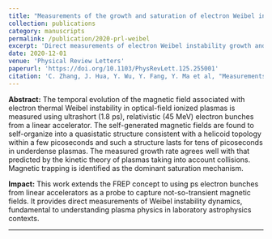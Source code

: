 ```yaml
---
title: "Measurements of the growth and saturation of electron Weibel instability in optical-field ionized plasmas"
collection: publications
category: manuscripts
permalink: /publication/2020-prl-weibel
excerpt: 'Direct measurements of electron Weibel instability growth and saturation using femtosecond relativistic electron probes.'
date: 2020-12-01
venue: 'Physical Review Letters'
paperurl: 'https://doi.org/10.1103/PhysRevLett.125.255001'
citation: 'C. Zhang, J. Hua, Y. Wu, Y. Fang, Y. Ma et al, "Measurements of the growth and saturation of electron Weibel instability in optical-field ionized plasmas," <i>Phys. Rev. Lett.</i> 125(25), 255001 (2020).'
---
```


**Abstract:** The temporal evolution of the magnetic field associated with electron thermal Weibel instability in optical-field ionized plasmas is measured using ultrashort (1.8 ps), relativistic (45 MeV) electron bunches from a linear accelerator. The self-generated magnetic fields are found to self-organize into a quasistatic structure consistent with a helicoid topology within a few picoseconds and such a structure lasts for tens of picoseconds in underdense plasmas. The measured growth rate agrees well with that predicted by the kinetic theory of plasmas taking into account collisions. Magnetic trapping is identified as the dominant saturation mechanism.

**Impact:** This work extends the FREP concept to using ps electron bunches from linear accelerators as a probe to capture not-so-transient magnetic fields. It provides direct measurements of Weibel instability dynamics, fundamental to understanding plasma physics in laboratory astrophysics contexts.

---
